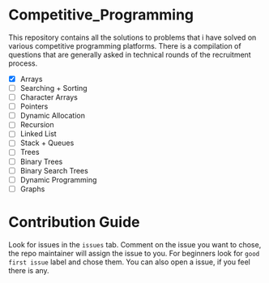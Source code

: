 # Competitive_Programming
This repository contains all the solutions to problems that i have solved on various competitive programming platforms. There is a compilation of questions that are generally asked in technical rounds of the recruitment process.

- [x] Arrays
- [ ] Searching + Sorting
- [ ] Character Arrays
- [ ] Pointers
- [ ] Dynamic Allocation
- [ ] Recursion
- [ ] Linked List
- [ ] Stack + Queues
- [ ] Trees
- [ ] Binary Trees
- [ ] Binary Search Trees
- [ ] Dynamic Programming 
- [ ] Graphs

# Contribution Guide

Look for issues in the `issues` tab. Comment on the issue you want to chose, the repo maintainer will assign the issue to you.
For beginners look for `good first issue` label and chose them.
You can also open a issue, if you feel there is any.
